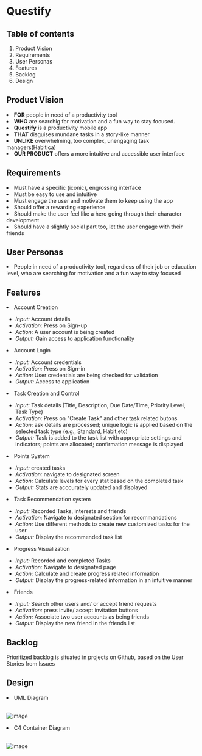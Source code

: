 # Questify

## Table of contents
<ol>
  <li> Product Vision</li>
  <li> Requirements</li>
  <li> User Personas</li>
  <li> Features</li>
  <li> Backlog </li>
  <li> Design </li>
</ol>

## Product Vision
<li> <b>FOR</b> people in need of a productivity tool </li> 
<li> <b>WHO</b> are searchig for motivation and a fun way to stay focused. </li>
<li> <b>Questify</b> is a productivity mobile app </li> 
<li> <b>THAT</b> disguises mundane tasks in a story-like manner </li>
<li> <b>UNLIKE</b> overwhelming, too complex, unengaging task managers(Habitica) </li>
<li> <b>OUR PRODUCT</b> offers a more intuitive and accessible user interface </li> 

## Requirements
<li> Must have a specific (iconic), engrossing interface </li>
<li> Must be easy to use and intuitive </li>
<li> Must engage the user and motivate them to keep using the app </li>
<li> Should offer a rewarding experience </li>
<li> Should make the user feel like a hero going through their character development </li>
<li> Should have a slightly social part too, let the user engage with their friends</li>

## User Personas 
<li> People in need of a productivity tool, regardless of their job or education level, who are searching for motivation and a fun way to stay focused </li>

## Features
<li> Account Creation </li>
<ul>
  <li> <I>Input:</I> Account details</li>
  <li> <I>Activation:</I> Press on Sign-up </li>
  <li> <I>Action:</I> A user account is being created</li>
  <li> <I>Output:</I> Gain access to application functionality</li>
</ul>
<li> Account Login </li>
<ul>
  <li> <I>Input:</I> Account credentials</li>
  <li> <I>Activation:</I> Press on Sign-in </li>
  <li> <I>Action: </I>User credentials are being checked for validation </li>
  <li> <I>Output: </I>Access to application </li>
</ul>
<li> Task Creation and Control </li>
<ul>
  <li> <I>Input: </I>Task details (Title, Description, Due Date/Time, Priority Level, Task Type)</li>
  <li> <I>Activation: </I>Press on "Create Task" and other task related butons </li>
  <li> <I>Action: </I>ask details are processed; unique logic is applied based on the selected task type (e.g., Standard, Habit,etc)</li>
  <li> <I>Output: </I>Task is added to the task list with appropriate settings and indicators; points are allocated; confirmation message is displayed</li>
</ul>
<li> Points System </li>
<ul>
  <li> <I>Input: </I>created tasks </li>
  <li> <I>Activation: </I>navigate to designated screen </li>
  <li> <I>Action: </I>Calculate levels for every stat based on the completed task</li>
  <li> <I>Output: </I>Stats are acccurately updated and displayed</li>
</ul>
<li> Task Recommendation system</li>
<ul>
  <li><I>Input: </I>Recorded Tasks, interests and friends </li>
  <li><I>Activation: </I>Navigate to designated section for recommandations </li>
  <li><I>Action: </I>Use different methods to create new customized tasks for the user </li>
  <li><I>Output: </I>Display the recommended task list</li>
</ul>
<li> Progress Visualization </li>
<ul>
  <li> <I>Input: </I>Recorded and completed Tasks </li>
  <li> <I>Activation: </I>Navigate to designated page </li>
  <li> <I>Action: </I>Calculate and create progress related information </li>
  <li> <I>Output: </I>Display the progress-related  information in an intuitive manner</li>
</ul>
<li> Friends </li>
<ul>
  <li> <I>Input: </I>Search other users and/ or accept friend requests </li>
  <li> <I>Activation: </I>press invite/ accept invitation buttons</li>
  <li> <I>Action: </I>Associate two user accounts as being friends </li>
  <li> <I>Output: </I>Display the new friend in the friends list </li>
</ul>

## Backlog
Prioritized backlog is situated in projects on Github, based on the User Stories from Issues

## Design
<li> UML Diagram</li>
<br/>

![image](https://github.com/user-attachments/assets/97f27a39-0ed2-44b5-b46b-4ddef0836502)

<li> C4 Container Diagram </li>
<br/>

![image](https://github.com/user-attachments/assets/ff6e85e7-023e-48cb-a3c8-5c279bed2110)



